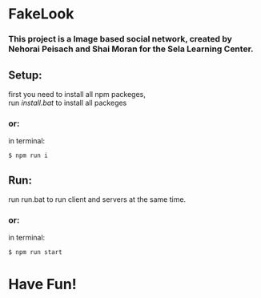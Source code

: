 # FakeLook
### This project is a Image based social network, created by Nehorai Peisach and Shai Moran for the Sela Learning Center.

## Setup:
first you need to install all npm packeges,   
  run *install.bat* to install all packeges 
### or:
in terminal:
```
$ npm run i
```
## Run:
run run.bat to run client and servers at the same time.
### or:
in terminal:
```
$ npm run start
```


# Have Fun!
